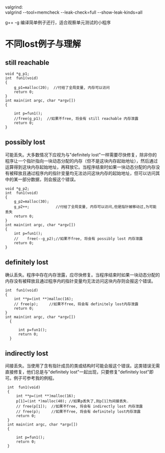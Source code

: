 valgrind:   
valgrind --tool=memcheck --leak-check=full --show-leak-kinds=all    
 
g++ -g 编译简单例子还行，适合观察单元测试的小程序     


# 不同lost例子与理解 #
## still reachable ##  

    void *g_p1;
    int  fun1(void)
    {
        g_p1=malloc(20);  //付给了全局变量, 内存可以访问
        return 0;
    }
    int main(int argc, char *argv[])
    {

        int p=fun1();
        //free(g_p1);  //如果不free, 将会有 still reachable 内存泄露
        return 0;
    }

## possibly lost ##  
可能丢失。大多数情况下应视为与"definitely lost"一样需要尽快修复，除非你的程序让一个指针指向一块动态分配的内存（但不是这块内存起始地址），然后通过运算得到这块内存起始地址，再释放它。当程序结束时如果一块动态分配的内存没有被释放且通过程序内的指针变量均无法访问这块内存的起始地址，但可以访问其中的某一部分数据，则会报这个错误。

    void *g_p2;
    int  fun1(void)
    {
        g_p2=malloc(30);
        g_p2++;            //付给了全局变量, 内存可以访问,但是指针被移动过,为可能丢失
        return 0;
    }
    int main(int argc, char *argv[])
    {
        int p=fun1();
        //    free(--g_p2);//如果不free, 将会有 possibly lost 内存泄露
        return 0;
    }
    
 ## definitely lost ##  
 确认丢失。程序中存在内存泄露，应尽快修复。当程序结束时如果一块动态分配的内存没有被释放且通过程序内的指针变量均无法访问这块内存则会报这个错误。  
    
    int  fun1(void)
    {
        int **p=(int **)malloc(16);
        // free(p);     //如果不free, 将会有 definitely lost内存泄露
        return 0;
    }
    int main(int argc, char *argv[])
      {

          int p=fun1();
          return 0;
      }

## indirectly lost ##  
间接丢失。当使用了含有指针成员的类或结构时可能会报这个错误。这类错误无需直接修复，他们总是与"definitely lost"一起出现，只要修复"definitely lost"即可。例子可参考我的例程。  
     
     int  fun1(void)
     {
         int **p=(int **)malloc(16);
         p[1]=(int *)malloc(40); //如果p丢失了,则p[1]为间接丢失.
         // free(p[1]);  //如果不free, 将会有 indirectly lost 内存泄露
         // free(p);     //如果不free, 将会有 definitely lost内存泄露
         return 0;
     }
     int main(int argc, char *argv[])
     {

         int p=fun1();
         return 0;
     }
